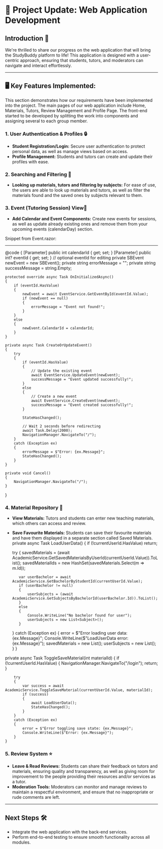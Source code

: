 # 🌟 Project Update: Web Application Development

## Introduction 🎉
We're thrilled to share our progress on the web application that will bring the StudyBuddy platform to life! This application is designed with a user-centric approach, ensuring that students, tutors, and moderators can navigate and interact effortlessly.

---

## 🖥️ Key Features Implemented:
This section demonstrates how our requirements have been implemented into the project. The main pages of our web application include Home, Materials, Tutors, Review Management and Profile Page.
The front-end started to be developed by splitting the work into components and assigning several to each group member.

### 1. **User Authentication & Profiles 🔒**
   - **Student Registration/Login:** Secure user authentication to protect personal data, as well as manage views based on access.  
   - **Profile Management:** Students and tutors can create and update their profiles with ease.

### 2. **Searching and Filtering 🤝**
   - **Looking up materials, tutors and filtering by subjects:** For ease of use, the users are able to look up materials and tutors, as well as filter the materials found and the saved ones by subjects relevant to them.

### 3. **Event (Tutoring Session) View📅**
   - **Add Calendar and Event Components:** Create new events for sessions, as well as update already existing ones and remove them from your upcoming events (calendarDay) section.

Snippet from Event.razor:

---

@code {
    [Parameter] public int calendarId { get; set; }
    [Parameter] public int? eventId { get; set; } // optional eventId for editing
    private SBEvent newEvent = new SBEvent();
    private string errorMessage = "";
    private string successMessage = string.Empty;

    protected override async Task OnInitializedAsync()
    {
        if (eventId.HasValue)
        {
            newEvent = await EventService.GetEventById(eventId.Value);
            if (newEvent == null)
            {
                errorMessage = "Event not found!";
            }
        }
        else
        {
            newEvent.CalendarId = calendarId;
        }
    }

    private async Task CreateOrUpdateEvent()
    {
        try
        {
            if (eventId.HasValue)
            {
                // Update the existing event
                await EventService.UpdateEvent(newEvent);
                successMessage = "Event updated successfully!";
            }
            else
            {
                // Create a new event
                await EventService.CreateEvent(newEvent);
                successMessage = "Event created successfully!";
            }

            StateHasChanged();

            // Wait 2 seconds before redirecting
            await Task.Delay(2000);
            NavigationManager.NavigateTo("/");
        }
        catch (Exception ex)
        {
            errorMessage = $"Error: {ex.Message}";
            StateHasChanged();
        }
    }

    private void Cancel()
    {
        NavigationManager.NavigateTo("/");
    }
}

### 4. **Material Repository 📂**
   - **View Materials:** Tutors and students can enter new teaching materials, which others can access and review.
   - **Save Favourite Materials:** Students can save their favourite materials and have them displayed in a separate section called Saved Materials.
         private async Task LoadUserData()
    {
        if (!currentUserId.HasValue) return;

        try
        {
            savedMaterials = (await AcademicService.GetSavedMaterialsByUserId(currentUserId.Value)).ToList();
            savedMaterialIds = new HashSet<int>(savedMaterials.Select(m => m.Id));

            var userBachelor = await AcademicService.GetBachelorByStudentId(currentUserId.Value);
            if (userBachelor != null)
            {
                userSubjects = (await AcademicService.GetSubjectsByBachelorId(userBachelor.Id)).ToList();
            }
            else
            {
                Console.WriteLine("No bachelor found for user");
                userSubjects = new List<Subject>();
            }
        }
        catch (Exception ex)
        {
            error = $"Error loading user data: {ex.Message}";
            Console.WriteLine($"LoadUserData error: {ex.Message}");
            savedMaterials = new List<TeachingMaterial>();
            userSubjects = new List<Subject>();
        }
    }

   private async Task ToggleSaveMaterial(int materialId)
    {
        if (!currentUserId.HasValue)
        {
            NavigationManager.NavigateTo("/login");
            return;
        }

        try
        {
            var success = await AcademicService.ToggleSaveMaterial(currentUserId.Value, materialId);
            if (success)
            {
                await LoadUserData();
                StateHasChanged();
            }
        }
        catch (Exception ex)
        {
            error = $"Error toggling save state: {ex.Message}";
            Console.WriteLine($"Error: {ex.Message}");
        }
    }

### 5. **Review System ⭐**
   - **Leave & Read Reviews:** Students can share their feedback on tutors and materials, ensuring quality and transparency, as well as giving room for improvement to the people providing their resources and/or services as a tutor.  
   - **Moderation Tools:** Moderators can monitor and manage reviews to maintain a respectful environment, and ensure that no inappropriate or rude comments are left.


---

## Next Steps 🛠️
- Integrate the web application with the back-end services.  
- Perform end-to-end testing to ensure smooth functionality across all modules. 
